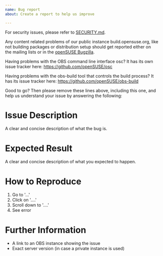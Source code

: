 ```yaml
---
name: Bug report
about: Create a report to help us improve

---
```


For security issues, please refer to [SECURITY.md](https://github.com/openSUSE/open-build-service/blob/master/SECURITY.md).

Any content related problems of our public instance build.opensuse.org, like not building packages or distribution setup should
get reported either on the mailing lists or in the [openSUSE Bugzilla](https://bugzilla.opensuse.org).

Having problems with the OBS command line interface osc? It has its own issue tracker here: https://github.com/openSUSE/osc

Having problems with the obs-build tool that controls the build process? It has its issue tracker here: https://github.com/openSUSE/obs-build

Good to go? Then please remove these lines above, including this one, and help us understand your issue by answering the following:

# Issue Description
A clear and concise description of what the bug is.

Expected Result
============
A clear and concise description of what you expected to happen.

How to Reproduce
===============
1. Go to '...'
2. Click on '....'
3. Scroll down to '....'
4. See error


Further Information
===============
* A link to an OBS instance showing the issue
* Exact server version (in case a private instance is used)
